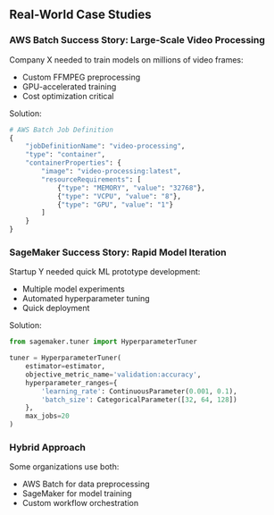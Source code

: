 ## Real-World Case Studies

### AWS Batch Success Story: Large-Scale Video Processing

Company X needed to train models on millions of video frames:
- Custom FFMPEG preprocessing
- GPU-accelerated training
- Cost optimization critical

Solution:
```python
# AWS Batch Job Definition
{
    "jobDefinitionName": "video-processing",
    "type": "container",
    "containerProperties": {
        "image": "video-processing:latest",
        "resourceRequirements": [
            {"type": "MEMORY", "value": "32768"},
            {"type": "VCPU", "value": "8"},
            {"type": "GPU", "value": "1"}
        ]
    }
}
```

### SageMaker Success Story: Rapid Model Iteration

Startup Y needed quick ML prototype development:
- Multiple model experiments
- Automated hyperparameter tuning
- Quick deployment

Solution:
```python
from sagemaker.tuner import HyperparameterTuner

tuner = HyperparameterTuner(
    estimator=estimator,
    objective_metric_name='validation:accuracy',
    hyperparameter_ranges={
        'learning_rate': ContinuousParameter(0.001, 0.1),
        'batch_size': CategoricalParameter([32, 64, 128])
    },
    max_jobs=20
)
```

### Hybrid Approach
Some organizations use both:
- AWS Batch for data preprocessing
- SageMaker for model training
- Custom workflow orchestration
